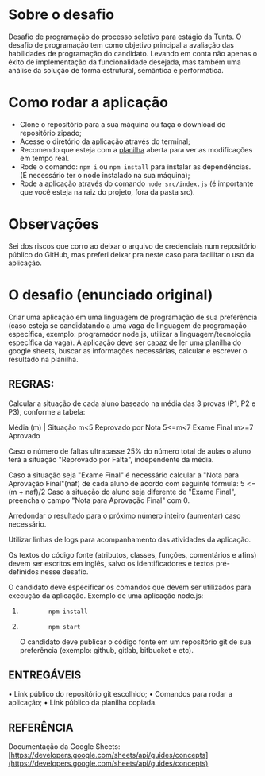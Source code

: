 # Sobre o desafio

Desafio de programação do processo seletivo para estágio da Tunts. O desafio de programação tem como objetivo principal a avaliação das habilidades de programação do candidato. Levando em conta não apenas o êxito de implementação da funcionalidade desejada, mas também uma análise da solução de forma estrutural, semântica e performática.

# Como rodar a aplicação

- Clone o repositório para a sua máquina ou faça o download do repositório zipado;
- Acesse o diretório da aplicação através do terminal;
- Recomendo que esteja com a [planilha](https://docs.google.com/spreadsheets/d/1V28aRL4tmisJRIET7mMaAbAR1MDg9DN6_neOoW-iThE/edit#gid=0) aberta para ver as modificações em tempo real.
- Rode o comando: `npm i` ou `npm install` para instalar as dependências. (É necessário ter o node instalado na sua máquina);
- Rode a aplicação através do comando `node src/index.js` (é importante que você esteja na raiz do projeto, fora da pasta src).

# Observações

Sei dos riscos que corro ao deixar o arquivo de credenciais num repositório público do GitHub, mas preferi deixar pra neste caso para facilitar o uso da aplicação.

# O desafio (enunciado original)

Criar uma aplicação em uma linguagem de programação de sua preferência (caso esteja se candidatando a uma vaga de linguagem de programação específica, exemplo: programador node.js, utilizar a linguagem/tecnologia específica da vaga). A aplicação deve ser capaz de ler uma planilha do google sheets, buscar as informações necessárias, calcular e escrever o resultado na planilha.

## REGRAS:

Calcular a situação de cada aluno baseado na média das 3 provas (P1, P2 e P3), conforme a tabela:

Média (m) | Situação
m<5 Reprovado por Nota
5<=m<7 Exame Final
m>=7 Aprovado

Caso o número de faltas ultrapasse 25% do número total de aulas o aluno terá a situação "Reprovado por Falta", independente da média.

Caso a situação seja "Exame Final" é necessário calcular a "Nota para Aprovação Final"(naf) de cada aluno de acordo com seguinte fórmula:
5 <= (m + naf)/2
Caso a situação do aluno seja diferente de "Exame Final", preencha o campo "Nota para Aprovação Final" com 0.

Arredondar o resultado para o próximo número inteiro (aumentar) caso necessário.

Utilizar linhas de logs para acompanhamento das atividades da aplicação.

Os textos do código fonte (atributos, classes, funções, comentários e afins) devem ser escritos em inglês, salvo os identificadores e textos pré-definidos nesse desafio.

O candidato deve especificar os comandos que devem ser utilizados para execução da aplicação. Exemplo de uma aplicação node.js:

1.             npm install
2.             npm start
    O candidato deve publicar o código fonte em um repositório git de sua preferência (exemplo: github, gitlab, bitbucket e etc).

## ENTREGÁVEIS

• Link público do repositório git escolhido;
• Comandos para rodar a aplicação;
• Link público da planilha copiada.

## REFERÊNCIA

Documentação da Google Sheets: [https://developers.google.com/sheets/api/guides/concepts](https://developers.google.com/sheets/api/guides/concepts)
